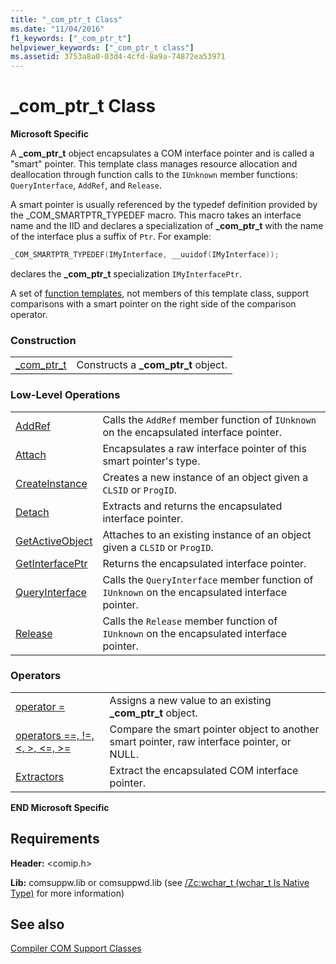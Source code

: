```yaml
---
title: "_com_ptr_t Class"
ms.date: "11/04/2016"
f1_keywords: ["_com_ptr_t"]
helpviewer_keywords: ["_com_ptr_t class"]
ms.assetid: 3753a8a0-03d4-4cfd-8a9a-74872ea53971
---
```

# _com_ptr_t Class

**Microsoft Specific**

A **_com_ptr_t** object encapsulates a COM interface pointer and is called a "smart" pointer. This template class manages resource allocation and deallocation through function calls to the `IUnknown` member functions: `QueryInterface`, `AddRef`, and `Release`.

A smart pointer is usually referenced by the typedef definition provided by the _COM_SMARTPTR_TYPEDEF macro. This macro takes an interface name and the IID and declares a specialization of **_com_ptr_t** with the name of the interface plus a suffix of `Ptr`. For example:

```cpp
_COM_SMARTPTR_TYPEDEF(IMyInterface, __uuidof(IMyInterface));
```

declares the **_com_ptr_t** specialization `IMyInterfacePtr`.

A set of [function templates](../cpp/relational-function-templates.md), not members of this template class, support comparisons with a smart pointer on the right side of the comparison operator.

### Construction

|||
|-|-|
|[_com_ptr_t](../cpp/com-ptr-t-com-ptr-t.md)|Constructs a **_com_ptr_t** object.|

### Low-Level Operations

|||
|-|-|
|[AddRef](../cpp/com-ptr-t-addref.md)|Calls the `AddRef` member function of `IUnknown` on the encapsulated interface pointer.|
|[Attach](../cpp/com-ptr-t-attach.md)|Encapsulates a raw interface pointer of this smart pointer's type.|
|[CreateInstance](../cpp/com-ptr-t-createinstance.md)|Creates a new instance of an object given a `CLSID` or `ProgID`.|
|[Detach](../cpp/com-ptr-t-detach.md)|Extracts and returns the encapsulated interface pointer.|
|[GetActiveObject](../cpp/com-ptr-t-getactiveobject.md)|Attaches to an existing instance of an object given a `CLSID` or `ProgID`.|
|[GetInterfacePtr](../cpp/com-ptr-t-getinterfaceptr.md)|Returns the encapsulated interface pointer.|
|[QueryInterface](../cpp/com-ptr-t-queryinterface.md)|Calls the `QueryInterface` member function of `IUnknown` on the encapsulated interface pointer.|
|[Release](../cpp/com-ptr-t-release.md)|Calls the `Release` member function of `IUnknown` on the encapsulated interface pointer.|

### Operators

|||
|-|-|
|[operator =](../cpp/com-ptr-t-operator-equal.md)|Assigns a new value to an existing **_com_ptr_t** object.|
|[operators ==, !=, \<, >, \<=, >=](../cpp/com-ptr-t-relational-operators.md)|Compare the smart pointer object to another smart pointer, raw interface pointer, or NULL.|
|[Extractors](../cpp/com-ptr-t-extractors.md)|Extract the encapsulated COM interface pointer.|

**END Microsoft Specific**

## Requirements

**Header:** \<comip.h>

**Lib:** comsuppw.lib or comsuppwd.lib (see [/Zc:wchar_t (wchar_t Is Native Type)](../build/reference/zc-wchar-t-wchar-t-is-native-type.md) for more information)

## See also

[Compiler COM Support Classes](../cpp/compiler-com-support-classes.md)
